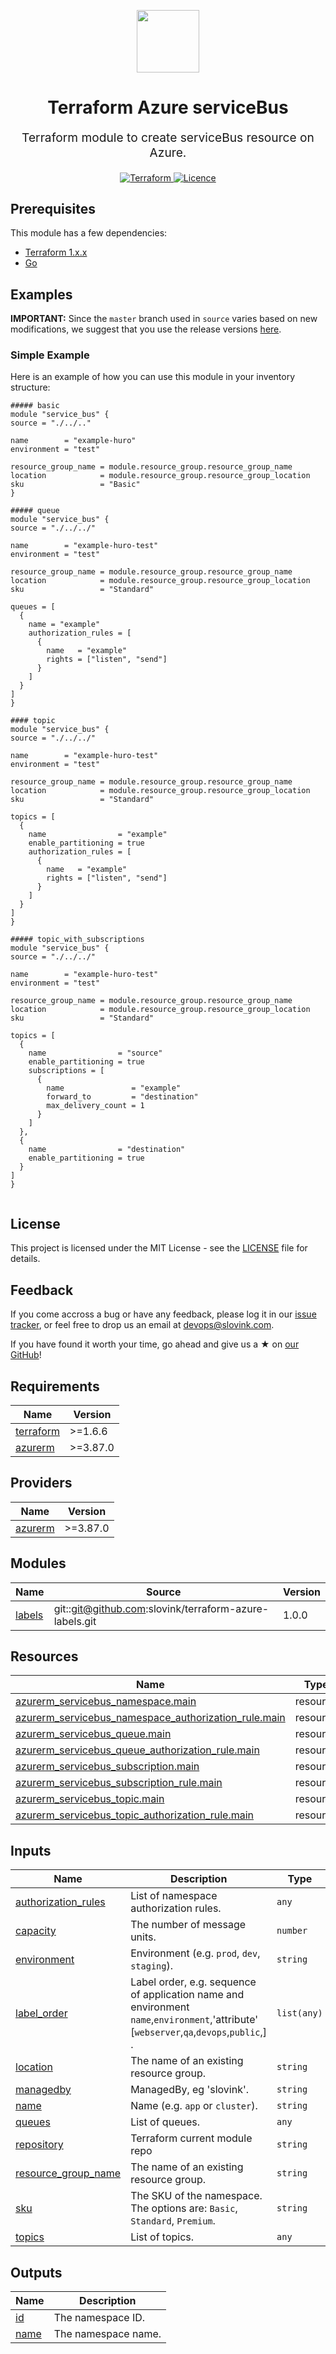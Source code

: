 
<p align="center"> <img src="https://user-images.githubusercontent.com/50652676/62349836-882fef80-b51e-11e9-99e3-7b974309c7e3.png" width="100" height="100"></p>


<h1 align="center">
    Terraform Azure serviceBus
</h1>

<p align="center" style="font-size: 1.2rem;">
    Terraform module to create serviceBus resource on Azure.
     </p>

<p align="center">

<a href="https://www.terraform.io">
  <img src="https://img.shields.io/badge/Terraform-v1.1.7-green" alt="Terraform">
</a>
<a href="LICENSE.md">
  <img src="https://img.shields.io/badge/License-APACHE-blue.svg" alt="Licence">
</a>






## Prerequisites

This module has a few dependencies:

- [Terraform 1.x.x](https://learn.hashicorp.com/terraform/getting-started/install.html)
- [Go](https://golang.org/doc/install)







## Examples


**IMPORTANT:** Since the `master` branch used in `source` varies based on new modifications, we suggest that you use the release versions [here](https://github.com/slovink/terraform-azure-serviceBus/releases).


### Simple Example
Here is an example of how you can use this module in your inventory structure:
  ```hcl
##### basic
module "service_bus" {
  source = "./../.."

  name        = "example-huro"
  environment = "test"

  resource_group_name = module.resource_group.resource_group_name
  location            = module.resource_group.resource_group_location
  sku                 = "Basic"
}

##### queue
module "service_bus" {
  source = "./../../"

  name        = "example-huro-test"
  environment = "test"

  resource_group_name = module.resource_group.resource_group_name
  location            = module.resource_group.resource_group_location
  sku                 = "Standard"

  queues = [
    {
      name = "example"
      authorization_rules = [
        {
          name   = "example"
          rights = ["listen", "send"]
        }
      ]
    }
  ]
}

#### topic
module "service_bus" {
  source = "./../../"

  name        = "example-huro-test"
  environment = "test"

  resource_group_name = module.resource_group.resource_group_name
  location            = module.resource_group.resource_group_location
  sku                 = "Standard"

  topics = [
    {
      name                = "example"
      enable_partitioning = true
      authorization_rules = [
        {
          name   = "example"
          rights = ["listen", "send"]
        }
      ]
    }
  ]
}

##### topic_with_subscriptions
module "service_bus" {
  source = "./../../"

  name        = "example-huro-test"
  environment = "test"

  resource_group_name = module.resource_group.resource_group_name
  location            = module.resource_group.resource_group_location
  sku                 = "Standard"

  topics = [
    {
      name                = "source"
      enable_partitioning = true
      subscriptions = [
        {
          name               = "example"
          forward_to         = "destination"
          max_delivery_count = 1
        }
      ]
    },
    {
      name                = "destination"
      enable_partitioning = true
    }
  ]
}


  ```

## License
This project is licensed under the MIT License - see the [LICENSE](https://github.com/slovink/terraform-azure-serviceBus/blob/dev/LICENSE) file for details.


## Feedback
If you come accross a bug or have any feedback, please log it in our [issue tracker](https://github.com/slovink/terraform-azure-serviceBus/issues), or feel free to drop us an email at [devops@slovink.com](mailto:devops@slovink.com).

If you have found it worth your time, go ahead and give us a ★ on [our GitHub](https://github.com/slovink/terraform-azure-serviceBus)!

<!-- BEGIN_TF_DOCS -->
## Requirements

| Name | Version |
|------|---------|
| <a name="requirement_terraform"></a> [terraform](#requirement\_terraform) | >=1.6.6 |
| <a name="requirement_azurerm"></a> [azurerm](#requirement\_azurerm) | >=3.87.0 |

## Providers

| Name | Version |
|------|---------|
| <a name="provider_azurerm"></a> [azurerm](#provider\_azurerm) | >=3.87.0 |

## Modules

| Name | Source | Version |
|------|--------|---------|
| <a name="module_labels"></a> [labels](#module\_labels) | git::git@github.com:slovink/terraform-azure-labels.git | 1.0.0 |

## Resources

| Name | Type |
|------|------|
| [azurerm_servicebus_namespace.main](https://registry.terraform.io/providers/hashicorp/azurerm/latest/docs/resources/servicebus_namespace) | resource |
| [azurerm_servicebus_namespace_authorization_rule.main](https://registry.terraform.io/providers/hashicorp/azurerm/latest/docs/resources/servicebus_namespace_authorization_rule) | resource |
| [azurerm_servicebus_queue.main](https://registry.terraform.io/providers/hashicorp/azurerm/latest/docs/resources/servicebus_queue) | resource |
| [azurerm_servicebus_queue_authorization_rule.main](https://registry.terraform.io/providers/hashicorp/azurerm/latest/docs/resources/servicebus_queue_authorization_rule) | resource |
| [azurerm_servicebus_subscription.main](https://registry.terraform.io/providers/hashicorp/azurerm/latest/docs/resources/servicebus_subscription) | resource |
| [azurerm_servicebus_subscription_rule.main](https://registry.terraform.io/providers/hashicorp/azurerm/latest/docs/resources/servicebus_subscription_rule) | resource |
| [azurerm_servicebus_topic.main](https://registry.terraform.io/providers/hashicorp/azurerm/latest/docs/resources/servicebus_topic) | resource |
| [azurerm_servicebus_topic_authorization_rule.main](https://registry.terraform.io/providers/hashicorp/azurerm/latest/docs/resources/servicebus_topic_authorization_rule) | resource |

## Inputs

| Name | Description | Type | Default | Required |
|------|-------------|------|---------|:--------:|
| <a name="input_authorization_rules"></a> [authorization\_rules](#input\_authorization\_rules) | List of namespace authorization rules. | `any` | `[]` | no |
| <a name="input_capacity"></a> [capacity](#input\_capacity) | The number of message units. | `number` | `0` | no |
| <a name="input_environment"></a> [environment](#input\_environment) | Environment (e.g. `prod`, `dev`, `staging`). | `string` | `""` | no |
| <a name="input_label_order"></a> [label\_order](#input\_label\_order) | Label order, e.g. sequence of application name and environment `name`,`environment`,'attribute' [`webserver`,`qa`,`devops`,`public`,] . | `list(any)` | `[]` | no |
| <a name="input_location"></a> [location](#input\_location) | The name of an existing resource group. | `string` | n/a | yes |
| <a name="input_managedby"></a> [managedby](#input\_managedby) | ManagedBy, eg 'slovink'. | `string` | `"contact@slovink.com"` | no |
| <a name="input_name"></a> [name](#input\_name) | Name  (e.g. `app` or `cluster`). | `string` | `""` | no |
| <a name="input_queues"></a> [queues](#input\_queues) | List of queues. | `any` | `[]` | no |
| <a name="input_repository"></a> [repository](#input\_repository) | Terraform current module repo | `string` | `""` | no |
| <a name="input_resource_group_name"></a> [resource\_group\_name](#input\_resource\_group\_name) | The name of an existing resource group. | `string` | n/a | yes |
| <a name="input_sku"></a> [sku](#input\_sku) | The SKU of the namespace. The options are: `Basic`, `Standard`, `Premium`. | `string` | `"Basic"` | no |
| <a name="input_topics"></a> [topics](#input\_topics) | List of topics. | `any` | `[]` | no |

## Outputs

| Name | Description |
|------|-------------|
| <a name="output_id"></a> [id](#output\_id) | The namespace ID. |
| <a name="output_name"></a> [name](#output\_name) | The namespace name. |
<!-- END_TF_DOCS -->
